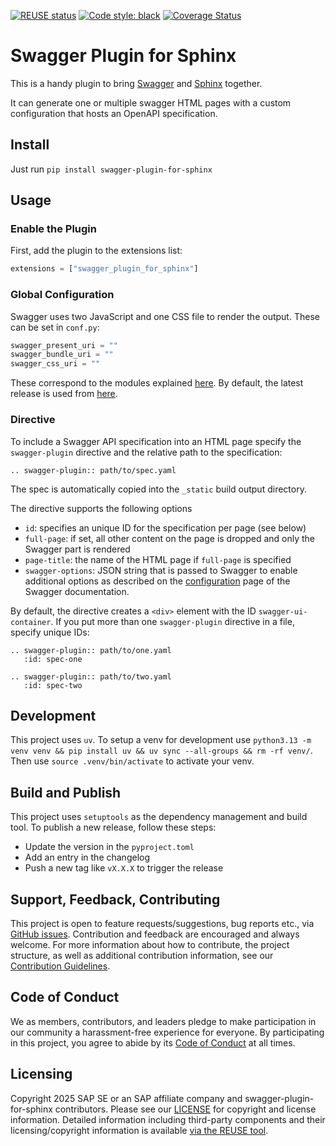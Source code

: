 [![REUSE status](https://api.reuse.software/badge/github.com/SAP/swagger-plugin-for-sphinx)](https://api.reuse.software/info/github.com/SAP/swagger-plugin-for-sphinx)
[![Code style: black](https://img.shields.io/badge/code%20style-black-000000.svg)](https://github.com/psf/black)
[![Coverage Status](https://coveralls.io/repos/github/SAP/swagger-plugin-for-sphinx/badge.svg)](https://coveralls.io/github/SAP/swagger-plugin-for-sphinx)

# Swagger Plugin for Sphinx

This is a handy plugin to bring [Swagger](https://swagger.io/) and [Sphinx](https://www.sphinx-doc.org/en/master/) together.

It can generate one or multiple swagger HTML pages with a custom configuration that hosts an OpenAPI specification.

## Install

Just run `pip install swagger-plugin-for-sphinx`

## Usage

### Enable the Plugin

First, add the plugin to the extensions list:

```python
extensions = ["swagger_plugin_for_sphinx"]
```

### Global Configuration

Swagger uses two JavaScript and one CSS file to render the output.
These can be set in ``conf.py``:

```python
swagger_present_uri = ""
swagger_bundle_uri = ""
swagger_css_uri = ""
```

These correspond to the modules explained [here](https://github.com/swagger-api/swagger-ui/blob/master/docs/usage/installation.md).
By default, the latest release is used from [here](https://cdn.jsdelivr.net/npm/swagger-ui-dist@latest).

### Directive

To include a Swagger API specification into an HTML page specify the `swagger-plugin` directive
and the relative path to the specification:

```code
.. swagger-plugin:: path/to/spec.yaml
```

The spec is automatically copied into the `_static` build output directory.

The directive supports the following options

* `id`: specifies an unique ID for the specification per page (see below)
* `full-page`: if set, all other content on the page is dropped and only the Swagger part is rendered
* `page-title`: the name of the HTML page if `full-page` is specified
* `swagger-options`: JSON string that is passed to Swagger to enable additional options as described
    on the [configuration](https://swagger.io/docs/open-source-tools/swagger-ui/usage/configuration/)
    page of the Swagger documentation.

By default, the directive creates a `<div>` element with the ID `swagger-ui-container`.
If you put more than one `swagger-plugin` directive in a file, specify unique IDs:

```code
.. swagger-plugin:: path/to/one.yaml
   :id: spec-one

.. swagger-plugin:: path/to/two.yaml
   :id: spec-two
```

## Development
This project uses `uv`.
To setup a venv for development use
`python3.13 -m venv venv && pip install uv && uv sync --all-groups && rm -rf venv/`.
Then use `source .venv/bin/activate` to activate your venv.

## Build and Publish

This project uses `setuptools` as the dependency management and build tool.
To publish a new release, follow these steps:
* Update the version in the `pyproject.toml`
* Add an entry in the changelog
* Push a new tag like `vX.X.X` to trigger the release

## Support, Feedback, Contributing

This project is open to feature requests/suggestions, bug reports etc., via [GitHub issues](https://github.com/SAP/<your-project>/issues). Contribution and feedback are encouraged and always welcome. For more information about how to contribute, the project structure, as well as additional contribution information, see our [Contribution Guidelines](CONTRIBUTING.md).

## Code of Conduct

We as members, contributors, and leaders pledge to make participation in our community a harassment-free experience for everyone. By participating in this project, you agree to abide by its [Code of Conduct](CODE_OF_CONDUCT.md) at all times.

## Licensing

Copyright 2025 SAP SE or an SAP affiliate company and swagger-plugin-for-sphinx contributors.
Please see our [LICENSE](LICENSE) for copyright and license information.
Detailed information including third-party components and their licensing/copyright information is available [via the REUSE tool](https://api.reuse.software/info/github.com/SAP/<your-project>).
